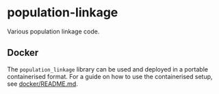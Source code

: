 # population-linkage

Various population linkage code.

## Docker
The `population_linkage` library can be used and deployed in a portable containerised format. For a guide on how to use the containerised setup, see [docker/README.md](docker/README.md).